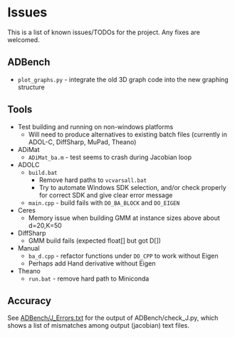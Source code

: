 # Issues

This is a list of known issues/TODOs for the project. Any fixes are welcomed.

## ADBench

- `plot_graphs.py` - integrate the old 3D graph code into the new graphing structure

## Tools

- Test building and running on non-windows platforms
    - Will need to produce alternatives to existing batch files (currently in ADOL-C, DiffSharp, MuPad, Theano)
- ADiMat
    - `ADiMat_ba.m` - test seems to crash during Jacobian loop
- ADOLC
    - `build.bat`
        - Remove hard paths to `vcvarsall.bat`
        - Try to automate Windows SDK selection, and/or check properly for correct SDK and give clear error message
    - `main.cpp` - build fails with `DO_BA_BLOCK` and `DO_EIGEN`
- Ceres
    - Memory issue when building GMM at instance sizes above about d=20,K=50
- DiffSharp
    - GMM build fails (expected float[] but got D[])
- Manual
    - `ba_d.cpp` - refactor functions under `DO_CPP` to work without Eigen
    - Perhaps add Hand derivative without Eigen
- Theano
    - `run.bat` - remove hard path to Miniconda

## Accuracy

See [ADBench/J_Errors.txt](/ADBench/J_Errors.txt) for the output of ADBench/check_J.py, which shows a list of mismatches among output (jacobian) text files.
